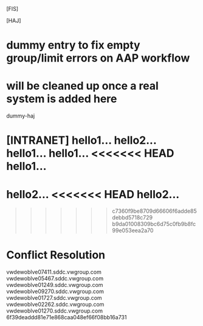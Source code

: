 [FIS]

[HAJ]
# dummy entry to fix empty group/limit errors on AAP workflow
# will be cleaned up once a real system is added here
dummy-haj

[INTRANET]
hello1...
hello2...
hello1...
hello1...
<<<<<<< HEAD
hello1...
=======
hello2...
<<<<<<< HEAD
hello2...
=======
>>>>>>> c7360f9be8709d66606f6adde85debbd5718c729
>>>>>>> b9da01008309bc6d75c0fb9b8fc99e053eea2a70

# Conflict Resolution

vwdewoblve07411.sddc.vwgroup.com
vwdewoblve05467.sddc.vwgroup.com
vwdewoblve01249.sddc.vwgroup.com
vwdewoblve09270.sddc.vwgroup.com
vwdewoblve01727.sddc.vwgroup.com
vwdewoblve02262.sddc.vwgroup.com
vwdewoblve01270.sddc.vwgroup.com 
6f39deaddd81e71e868caa048ef66f08bb16a731
